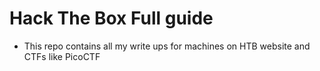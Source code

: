 # Hack The Box Full guide
* This repo contains all my write ups for machines on HTB website and CTFs like PicoCTF

